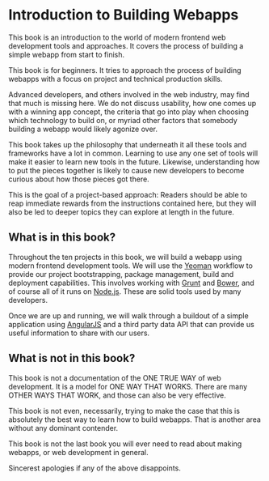 # Introduction to Building Webapps

This book is an introduction to the world of modern frontend web development tools and approaches. It covers the process of building a simple webapp from start to finish.

This book is for beginners. It tries to approach the process of building webapps with a focus on project and technical production skills.

Advanced developers, and others involved in the web industry, may find that much is missing here. We do not discuss usability, how one comes up with a winning app concept, the criteria that go into play when choosing which technology to build on, or myriad other factors that somebody building a webapp would likely agonize over.

This book takes up the philosophy that underneath it all these tools and frameworks have a lot in common. Learning to use any one set of tools will make it easier to learn new tools in the future. Likewise, understanding how to put the pieces together is likely to cause new developers to become curious about how those pieces got there. 

This is the goal of a project-based approach: Readers should be able to reap immediate rewards from the instructions contained here, but they will also be led to deeper topics they can explore at length in the future.

## What is in this book?
Throughout the ten projects in this book, we will build a webapp using modern frontend development tools. We will use the [Yeoman](http://yeoman.io) workflow to provide our project bootstrapping, package management, build and deployment capabilities. This involves working with [Grunt](http://gruntjs.com) and [Bower](http://bower.io), and of course all of it runs on [Node.js](http://nodejs.org). These are solid tools used by many developers.

Once we are up and running, we will walk through a buildout of a simple application using [AngularJS](http://angularjs.org) and a third party data API that can provide us useful information to share with our users.

## What is not in this book?
This book is not a documentation of the ONE TRUE WAY of web development. It is a model for ONE WAY THAT WORKS. There are many OTHER WAYS THAT WORK, and those can also be very effective. 

This book is not even, necessarily, trying to make the case that this is absolutely the best way to learn how to build webapps. That is another area without any dominant contender.

This book is not the last book you will ever need to read about making webapps, or web development in general.

Sincerest apologies if any of the above disappoints.

